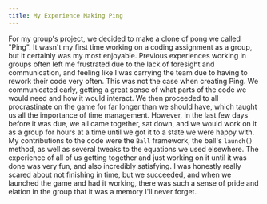 ```yaml
---
title: My Experience Making Ping
---
```

For my group's project, we decided to make a clone of pong we called "Ping". It wasn't my first time working on a coding assignment as a group, but it certainly was my most enjoyable. Previous experiences working in groups often left me frustrated due to the lack of foresight and communication, and feeling like I was carrying the team due to having to rework their code very often. This was not the case when creating Ping. We communicated early, getting a great sense of what parts of the code we would need and how it would interact. We then proceeded to all procrastinate on the game for far longer than we should have, which taught us all the importance of time management. However, in the last few days before it was due, we all came together, sat down, and we would work on it as a group for hours at a time until we got it to a state we were happy with.  
My contributions to the code were the `Ball` framework, the ball's `launch()` method, as well as several tweaks to the equations we used elsewhere. The experience of all of us getting together and just working on it until it was done was very fun, and also incredibly satisfying. I was honestly really scared about not finishing in time, but we succeeded, and when we launched the game and had it working, there was such a sense of pride and elation in the group that it was a memory I'll never forget.